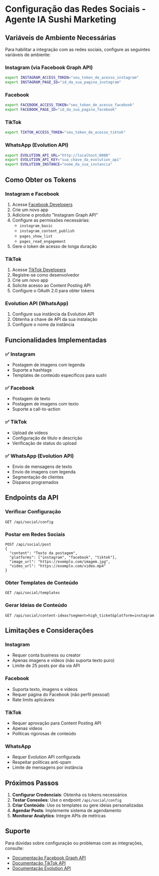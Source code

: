 # Configuração das Redes Sociais - Agente IA Sushi Marketing

## Variáveis de Ambiente Necessárias

Para habilitar a integração com as redes sociais, configure as seguintes variáveis de ambiente:

### Instagram (via Facebook Graph API)
```bash
export INSTAGRAM_ACCESS_TOKEN="seu_token_de_acesso_instagram"
export INSTAGRAM_PAGE_ID="id_da_sua_pagina_instagram"
```

### Facebook
```bash
export FACEBOOK_ACCESS_TOKEN="seu_token_de_acesso_facebook"
export FACEBOOK_PAGE_ID="id_da_sua_pagina_facebook"
```

### TikTok
```bash
export TIKTOK_ACCESS_TOKEN="seu_token_de_acesso_tiktok"
```

### WhatsApp (Evolution API)
```bash
export EVOLUTION_API_URL="http://localhost:8080"
export EVOLUTION_API_KEY="sua_chave_da_evolution_api"
export EVOLUTION_INSTANCE="nome_da_sua_instancia"
```

## Como Obter os Tokens

### Instagram e Facebook
1. Acesse [Facebook Developers](https://developers.facebook.com/)
2. Crie um novo app
3. Adicione o produto "Instagram Graph API"
4. Configure as permissões necessárias:
   - `instagram_basic`
   - `instagram_content_publish`
   - `pages_show_list`
   - `pages_read_engagement`
5. Gere o token de acesso de longa duração

### TikTok
1. Acesse [TikTok Developers](https://developers.tiktok.com/)
2. Registre-se como desenvolvedor
3. Crie um novo app
4. Solicite acesso ao Content Posting API
5. Configure o OAuth 2.0 para obter tokens

### Evolution API (WhatsApp)
1. Configure sua instância da Evolution API
2. Obtenha a chave de API da sua instalação
3. Configure o nome da instância

## Funcionalidades Implementadas

### ✅ Instagram
- Postagem de imagens com legenda
- Suporte a hashtags
- Templates de conteúdo específicos para sushi

### ✅ Facebook
- Postagem de texto
- Postagem de imagens com texto
- Suporte a call-to-action

### ✅ TikTok
- Upload de vídeos
- Configuração de título e descrição
- Verificação de status do upload

### ✅ WhatsApp (Evolution API)
- Envio de mensagens de texto
- Envio de imagens com legenda
- Segmentação de clientes
- Disparos programados

## Endpoints da API

### Verificar Configuração
```
GET /api/social/config
```

### Postar em Redes Sociais
```
POST /api/social/post
{
  "content": "Texto da postagem",
  "platforms": ["instagram", "facebook", "tiktok"],
  "image_url": "https://exemplo.com/imagem.jpg",
  "video_url": "https://exemplo.com/video.mp4"
}
```

### Obter Templates de Conteúdo
```
GET /api/social/templates
```

### Gerar Ideias de Conteúdo
```
GET /api/social/content-ideas?segment=high_ticket&platform=instagram
```

## Limitações e Considerações

### Instagram
- Requer conta business ou creator
- Apenas imagens e vídeos (não suporta texto puro)
- Limite de 25 posts por dia via API

### Facebook
- Suporta texto, imagens e vídeos
- Requer página do Facebook (não perfil pessoal)
- Rate limits aplicáveis

### TikTok
- Requer aprovação para Content Posting API
- Apenas vídeos
- Políticas rigorosas de conteúdo

### WhatsApp
- Requer Evolution API configurada
- Respeitar políticas anti-spam
- Limite de mensagens por instância

## Próximos Passos

1. **Configurar Credenciais**: Obtenha os tokens necessários
2. **Testar Conexões**: Use o endpoint `/api/social/config`
3. **Criar Conteúdo**: Use os templates ou gere ideias personalizadas
4. **Agendar Posts**: Implemente sistema de agendamento
5. **Monitorar Analytics**: Integre APIs de métricas

## Suporte

Para dúvidas sobre configuração ou problemas com as integrações, consulte:
- [Documentação Facebook Graph API](https://developers.facebook.com/docs/graph-api/)
- [Documentação TikTok API](https://developers.tiktok.com/doc/)
- [Documentação Evolution API](https://doc.evolution-api.com/)

